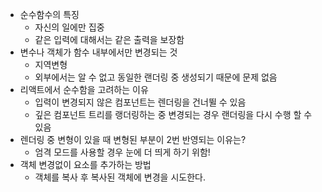 -   순수함수의 특징
    -   자신의 일에만 집중
    -   같은 입력에 대해서는 같은 출력을 보장함
-   변수나 객체가 함수 내부에서만 변경되는 것
    -   지역변형
    -   외부에서는 알 수 없고 동일한 랜더링 중 생성되기 때문에 문제 없음
-   리액트에서 순수함을 고려하는 이유
    -   입력이 변경되지 않은 컴포넌트는 렌더링을 건너뛸 수 있음
    -   깊은 컴포넌트 트리를 랭더링하는 중 변경되는 경우 랜더링을 다시 수행 할 수 있음
-   렌더링 중 변형이 있을 때 변형된 부분이 2번 반영되는 이유는?
    -   엄격 모드를 사용할 경우 눈에 더 띄게 하기 위함!
-   객체 변경없이 요소를 추가하는 방법
    -   객체를 복사 후 복사된 객체에 변경을 시도한다.
